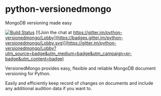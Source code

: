 # python-versionedmongo

MongoDB versioning made easy

[![Build Status](https://travis-ci.org/allrod5/mongo-audit.svg?branch=master)](https://travis-ci.org/allrod5/mongo-audit)
[![Join the chat at https://gitter.im/python-versionedmongo/Lobby](https://badges.gitter.im/python-versionedmongo/Lobby.svg)](https://gitter.im/python-versionedmongo/Lobby?utm_source=badge&utm_medium=badge&utm_campaign=pr-badge&utm_content=badge)

VersionedMongo provides easy, flexible and reliable MongoDB document
versioning for Python.

Easily and efficiently keep record of changes on documents and include
any additional audition data if you want to.
